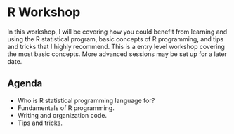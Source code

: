 # R Workshop
In this workshop, I will be covering how you could benefit from learning and using the R statistical program, basic concepts of R programming, and tips and tricks that I highly recommend. This is a entry level workshop covering the most basic concepts. More advanced sessions may be set up for a later date.

## Agenda
* Who is R statistical programming language for?
* Fundamentals of R programming.
* Writing and organization code.
* Tips and tricks.
